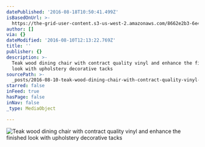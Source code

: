 ```yaml
---
datePublished: '2016-08-18T10:50:41.499Z'
isBasedOnUrl: >-
  https://the-grid-user-content.s3-us-west-2.amazonaws.com/8662e2b3-6e4e-4bc1-adaa-d2e8b74e26ed.jpg
author: []
via: {}
dateModified: '2016-08-10T12:13:22.769Z'
title: ''
publisher: {}
description: >-
  Teak wood dining chair with contract quality vinyl and enhance the finished
  look with upholstery decorative tacks
sourcePath: >-
  _posts/2016-08-10-teak-wood-dining-chair-with-contract-quality-vinyl-and-enhan.md
starred: false
inFeed: true
hasPage: false
inNav: false
_type: MediaObject

---
```

![Teak wood dining chair with contract quality vinyl and enhance the finished look with upholstery decorative tacks](https://the-grid-user-content.s3-us-west-2.amazonaws.com/e281dc4b-9131-4f9e-beb4-a5b227104faa.jpg)